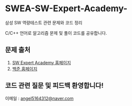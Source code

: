 # SWEA-SW-Expert-Academy-
삼성 SW 역량테스트 관련 문제와 코드 정리

C/C++ 언어로 알고리즘 문제 및 풀이 코드를 공유합니다. 

## 문제 출처
1. [SW Expert Academy 홈페이지](https://www.swexpertacademy.com/main/main.do)
2. [백준 홈페이지](https://www.acmicpc.net)

## 코드 관련 질문 및 피드백 환영합니다!
이메일 : angel5164312@naver.com
